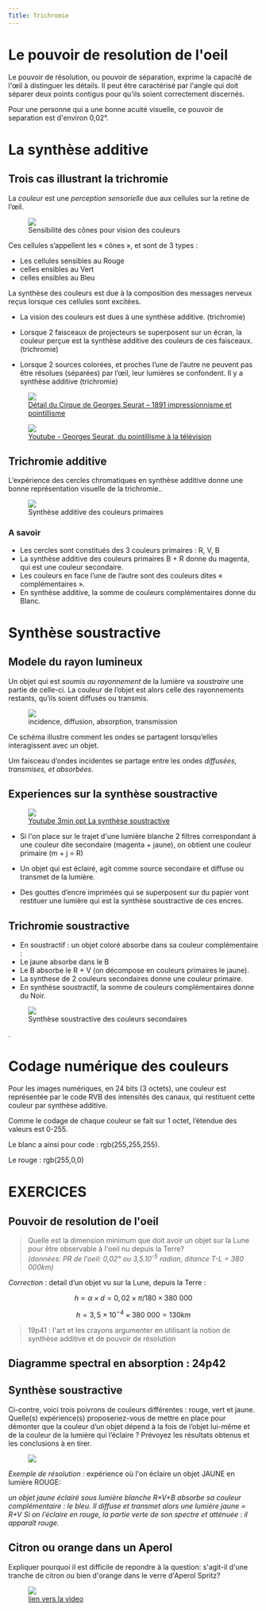 ```yaml
---
Title: Trichromie
---
```


# Le pouvoir de resolution de l'oeil
Le pouvoir de résolution, ou pouvoir de séparation, exprime la capacité de l'œil à distinguer les détails. Il peut être caractérisé par l'angle qui doit séparer deux points contigus pour qu'ils soient correctement discernés.

Pour une personne qui a une bonne acuité visuelle, ce pouvoir de separation est d'environ 0,02°.

# La synthèse additive
## Trois cas illustrant la trichromie

La *couleur* est une *perception sensorielle* due aux cellules sur la retine de l’œil.

<figure>
  <img src="../images/vision_couleur.png">
  <figcaption>Sensibilité des cônes pour vision des couleurs</figcaption>
</figure>

Ces cellules s’appellent les « cônes », et sont de 3 types :
  
* Les cellules sensibles au Rouge 
* celles ensibles au Vert
* celles ensibles au Bleu

La synthèse des couleurs est due à la composition des messages nerveux reçus lorsque ces cellules sont excitées.

* La vision des couleurs est dues à une synthèse additive. (trichromie)

* Lorsque 2 faisceaux de projecteurs se superposent sur un écran, la couleur perçue est la synthèse additive des couleurs de ces faisceaux. (trichromie)

* Lorsque 2 sources colorées, et proches l’une de l’autre ne peuvent pas être résolues (séparées) par l’œil, leur lumières se confondent. Il y a synthèse additive (trichromie)

<figure>
  <img src="../images/cirque.png">
  <a href="https://www.panoramadelart.com/seurat-cirque">
  <figcaption>Détail du Cirque de Georges Seurat – 1891
impressionnisme et pointillisme </figcaption></a>
</figure>

<figure>
  <img src="../images/seurat.png">
  <a href="https://www.youtube.com/watch?v=XJ0nuBihQyw">
  <figcaption>Youtube - Georges Seurat, du pointillisme à la télévision </figcaption></a>
</figure>

## Trichromie additive
L’expérience des cercles chromatiques en synthèse additive donne une bonne représentation visuelle de la trichromie..
 
<figure>
  <img src="../images/Sadditive.png">
  <figcaption>Synthèse additive des couleurs primaires</figcaption>
</figure>

### A savoir
* Les cercles sont constitués des 3 couleurs primaires : R, V, B
* La synthèse additive des couleurs primaires B + R donne du magenta, qui est une couleur secondaire.
* Les couleurs en face l’une de l’autre sont des couleurs dites « complémentaires ».
* En synthèse additive, la somme de couleurs complémentaires donne du Blanc.

# Synthèse soustractive
## Modele du rayon lumineux
Un objet qui est *soumis au rayonnement* de la lumière va *soustraire* une partie de celle-ci. La couleur de l’objet est alors celle des rayonnements restants, qu’ils soient diffusés ou transmis.


<figure>
  <img src="../images/diff.png">
  <figcaption>incidence, diffusion, absorption, transmission</figcaption>
</figure>


Ce schéma illustre comment les ondes se partagent lorsqu’elles interagissent avec un objet.

Um faisceau d’ondes incidentes se partage entre les ondes *diffusées, transmises, et absorbées*.

## Experiences sur la synthèse soustractive

<figure>
  <a href="https://youtu.be/q61-Kar6J1A?t=109">
  <img src="../images/video_soustractif.png">
  <figcaption>Youtube 3min opt La synthèse soustractive</figcaption>
</a>
</figure>



* Si l'on place sur le trajet d'une lumière blanche 2 filtres correspondant à une couleur dite secondaire (magenta + jaune), on obtient une couleur primaire (m + j = R)

* Un objet qui est éclairé, agit comme source secondaire et diffuse ou transmet de la lumière.

* Des gouttes d’encre imprimées qui se superposent sur du papier vont restituer une lumière qui est la synthèse soustractive de ces encres.


## Trichromie soustractive
* En soustractif : un objet coloré absorbe dans sa couleur complémentaire :
* Le jaune absorbe dans le B
* Le B absorbe le R + V (on décompose en couleurs primaires le jaune).
* La synthese de 2 couleurs secondaires donne une couleur primaire.
* En synthèse soustractif, la somme de couleurs complémentaires donne du Noir.


<figure>
  <img src="../images/Ssoustractive.png">
  <figcaption>Synthèse soustractive des couleurs secondaires</figcaption>
</figure>
 
.


# Codage numérique des couleurs
Pour les images numériques, en 24 bits (3 octets), une couleur est représentée par le code RVB des intensités des canaux, qui restituent cette couleur par synthèse additive.

Comme le codage de chaque couleur se fait sur 1 octet, l’étendue des valeurs est 0-255.

Le blanc a ainsi pour code : rgb(255,255,255).

Le rouge : rgb(255,0,0)


# EXERCICES
## Pouvoir de resolution de l'oeil
> Quelle est la dimension minimum que doit avoir un objet sur la Lune pour être observable à l'oeil nu depuis la Terre? <br><i>(données: PR de l'oeil: 0,02° ou 3,5.10<sup>-5</sup> radian, ditance T-L = 380 000km)</i>


*Correction* : detail d’un objet vu sur la Lune, depuis la Terre : 

$$h= \alpha \times d=  0,02 \times \pi/180 \times 380~000$$

$$ h = 3,5\times 10^{-4} \times 380~000=130 km$$

> 19p41 : l'art et les crayons
argumenter en utilisant la notion de synthèse additive et de pouvoir de résolution

## Diagramme spectral en absorption : 24p42

## Synthèse soustractive
Ci-contre, voici trois poivrons de couleurs différentes : rouge, vert et jaune. Quelle(s) expérience(s) proposeriez-vous de mettre en place pour démonter que la couleur d’un objet dépend à la fois de l’objet lui-même et de la couleur de la lumière qui l’éclaire ?
Prévoyez les résultats obtenus et les conclusions à en tirer.

<figure>
  <div>
  <img src="../images/poivrons.png">
</div>
</figure>


*Exemple de résolution :*  expérience où l'on éclaire un objet JAUNE en lumière ROUGE:

*un objet jaune éclairé sous lumière blanche R+V+B absorbe sa couleur complémentaire : le bleu. Il diffuse et transmet alors une lumière jaune = R+V
Si on l’éclaire en rouge, la partie verte de son spectre et atténuée : il apparaît rouge.*

## Citron ou orange dans un Aperol

Expliquer pourquoi il est difficile de repondre à la question: s'agit-il d'une tranche de citron ou bien d'orange dans le verre d'Aperol Spritz?

<figure>
  <a href="https://youtu.be/U9py7cJlrXg" target="blank">
    <img src="../images/aperol.png">
    <figcaption>lien vers la video</figcaption>
</figure>
